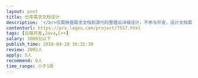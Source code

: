 ```yaml
---                
layout: post       
title: 仓库需求文档设计           
description: '</br>仅需根据需求文档和源代码整理出详细设计，不参与开发，设计文档需要整理出数据结构（字段按照源代码命名即可，因源代码为C，本人为JAVA，读写困难），以及方法列表（模块需要些那些方法，功能设计等）</br>'     
contenturl: https://pro.lagou.com/project/7557.html      
tags: [后端开发,Java,C++]            
salary: 3000元以下          
publish_time: 2018-04-28 16:31:39         
review: 2092人                   
apply: 5人                   
recommend: 0人                   
time_range: 小于1周              
---                 
```

